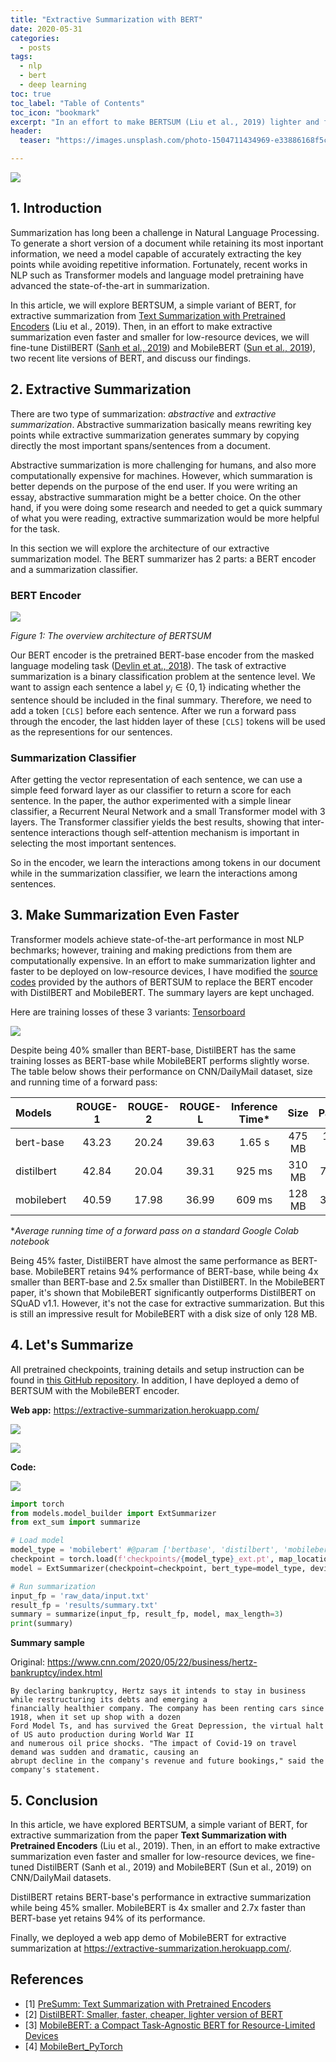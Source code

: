 ```yaml
---
title: "Extractive Summarization with BERT"
date: 2020-05-31
categories:
  - posts
tags:
  - nlp
  - bert
  - deep learning
toc: true
toc_label: "Table of Contents"
toc_icon: "bookmark"
excerpt: "In an effort to make BERTSUM (Liu et al., 2019) lighter and faster for low-resource devices, I fine-tuned DistilBERT (Sanh et al., 2019) and MobileBERT (Sun et al., 2019), two lite versions of BERT on CNN/DailyMail dataset."
header:
  teaser: "https://images.unsplash.com/photo-1504711434969-e33886168f5c?ixlib=rb-1.2.1&ixid=eyJhcHBfaWQiOjEyMDd9&auto=format&fit=crop&w=1350&q=80"

---
```


[![](https://img.shields.io/badge/GitHub-View_on_GitHub-blue?logo=GitHub)](https://github.com/chriskhanhtran/bert-extractive-summarization)

## 1. Introduction

Summarization has long been a challenge in Natural Language Processing. To generate a short version of a document while retaining its most inportant information, we need a model capable of accurately extracting the key points while avoiding repetitive information. Fortunately, recent works in NLP such as Transformer models and language model pretraining have advanced the state-of-the-art in summarization.

In this article, we will explore BERTSUM, a simple variant of BERT, for extractive summarization from [Text Summarization with Pretrained Encoders](https://arxiv.org/abs/1908.08345) (Liu et al., 2019). Then, in an effort to make extractive summarization even faster and smaller for low-resource devices, we will fine-tune DistilBERT ([Sanh et al., 2019](https://arxiv.org/abs/1910.01108)) and MobileBERT ([Sun et al., 2019](https://arxiv.org/abs/2004.02984)), two recent lite versions of BERT, and discuss our findings.

## 2. Extractive Summarization

There are two type of summarization: *abstractive* and *extractive summarization*. Abstractive summarization basically means rewriting key points while extractive summarization generates summary by copying directly the most important spans/sentences from a document.

Abstractive summarization is more challenging for humans, and also more computationally expensive for machines. However, which summaration is better depends on the purpose of the end user. If you were writing an essay, abstractive summaration might be a better choice. On the other hand, if you were doing some research and needed to get a quick summary of what you were reading, extractive summarization would be more helpful for the task.

In this section we will explore the architecture of our extractive summarization model. The BERT summarizer has 2 parts: a BERT encoder and a summarization classifier.

### BERT Encoder

![](https://github.com/chriskhanhtran/minimal-portfolio/blob/master/images/bertsum.jpeg?raw=true)

*Figure 1: The overview architecture of BERTSUM*

Our BERT encoder is the pretrained BERT-base encoder from the masked language modeling task ([Devlin et at., 2018](https://github.com/google-research/bert)). The task of extractive summarization is a binary classification problem at the sentence level. We want to assign each sentence a label $y_i \in \{0, 1\}$ indicating whether the sentence should be included in the final summary. Therefore, we need to add a token `[CLS]` before each sentence. After we run a forward pass through the encoder, the last hidden layer of these `[CLS]` tokens will be used as the representions for our sentences.

### Summarization Classifier

After getting the vector representation of each sentence, we can use a simple feed forward layer as our classifier to return a score for each sentence. In the paper, the author experimented with a simple linear classifier, a Recurrent Neural Network and a small Transformer model with 3 layers. The Transformer classifier yields the best results, showing that inter-sentence interactions though self-attention mechanism is important in selecting the most important sentences.

So in the encoder, we learn the interactions among tokens in our document while in the summarization classifier, we learn the interactions among sentences.

## 3. Make Summarization Even Faster

Transformer models achieve state-of-the-art performance in most NLP bechmarks; however, training and making predictions from them are computationally expensive. In an effort to make summarization lighter and faster to be deployed on low-resource devices, I have modified the [source codes](https://github.com/nlpyang/PreSumm) provided by the authors of BERTSUM to replace the BERT encoder with DistilBERT and MobileBERT. The summary layers are kept unchaged.

Here are training losses of these 3 variants: [Tensorboard](https://tensorboard.dev/experiment/Ly7CRURRSOuPBlZADaqBlQ/#scalars)

![](https://github.com/chriskhanhtran/bert-extractive-summarization/raw/master/tensorboard.JPG)

Despite being 40% smaller than BERT-base, DistilBERT has the same training losses as BERT-base while MobileBERT performs slightly worse. The table below shows their performance on CNN/DailyMail dataset, size and running time of a forward pass:

| Models     | ROUGE-1 |	ROUGE-2 | ROUGE-L | Inference Time* | Size   | Params   |
|:-----------|:-------:|:--------:|:-------:|:---------------:|:------:|:--------:|
| bert-base  | 43.23   | 20.24    | 39.63   | 1.65 s          | 475 MB | 120.5 M  |
| distilbert | 42.84   | 20.04    | 39.31   | 925 ms          | 310 MB | 77.4 M   |
| mobilebert | 40.59   | 17.98    | 36.99   | 609 ms          | 128 MB | 30.8 M   |

\**Average running time of a forward pass on a standard Google Colab notebook*

Being 45% faster, DistilBERT have almost the same performance as BERT-base. MobileBERT retains 94% performance of BERT-base, while being 4x smaller than BERT-base and 2.5x smaller than DistilBERT. In the MobileBERT paper, it's shown that MobileBERT significantly outperforms DistilBERT on SQuAD v1.1. However, it's not the case for extractive summarization. But this is still an impressive result for MobileBERT with a disk size of only 128 MB.

## 4. Let's Summarize

All pretrained checkpoints, training details and setup instruction can be found in [this GitHub repository](https://github.com/chriskhanhtran/bert-extractive-summarization/edit/master/README.md). In addition, I have deployed a demo of BERTSUM with the MobileBERT encoder.

**Web app:** https://extractive-summarization.herokuapp.com/

[![](https://img.shields.io/badge/Heroku-Open_Web_App-blue?logo=Heroku)](https://extractive-summarization.herokuapp.com/)

![](https://github.com/chriskhanhtran/minimal-portfolio/blob/master/images/bertsum.gif?raw=true)

**Code:**

[![](https://img.shields.io/badge/Colab-Run_in_Google_Colab-blue?logo=Google&logoColor=FDBA18)](https://colab.research.google.com/drive/1hwpYC-AU6C_nwuM_N5ynOShXIRGv-U51#scrollTo=KizhzOxVOjaN)

```python
import torch
from models.model_builder import ExtSummarizer
from ext_sum import summarize

# Load model
model_type = 'mobilebert' #@param ['bertbase', 'distilbert', 'mobilebert']
checkpoint = torch.load(f'checkpoints/{model_type}_ext.pt', map_location='cpu')
model = ExtSummarizer(checkpoint=checkpoint, bert_type=model_type, device='cpu')

# Run summarization
input_fp = 'raw_data/input.txt'
result_fp = 'results/summary.txt'
summary = summarize(input_fp, result_fp, model, max_length=3)
print(summary)
```

**Summary sample**

Original: https://www.cnn.com/2020/05/22/business/hertz-bankruptcy/index.html

```
By declaring bankruptcy, Hertz says it intends to stay in business while restructuring its debts and emerging a
financially healthier company. The company has been renting cars since 1918, when it set up shop with a dozen
Ford Model Ts, and has survived the Great Depression, the virtual halt of US auto production during World War II
and numerous oil price shocks. "The impact of Covid-19 on travel demand was sudden and dramatic, causing an
abrupt decline in the company's revenue and future bookings," said the company's statement.
```

## 5. Conclusion

In this article, we have explored BERTSUM, a simple variant of BERT, for extractive summarization from the paper **Text Summarization with Pretrained Encoders** (Liu et al., 2019). Then, in an effort to make extractive summarization even faster and smaller for low-resource devices, we fine-tuned DistilBERT (Sanh et al., 2019) and MobileBERT (Sun et al., 2019) on CNN/DailyMail datasets.

DistilBERT retains BERT-base's performance in extractive summarization while being 45% smaller. MobileBERT is 4x smaller and 2.7x faster than BERT-base yet retains 94% of its performance.

Finally, we deployed a web app demo of MobileBERT for extractive summarization at https://extractive-summarization.herokuapp.com/.

## References
- [1] [PreSumm:  Text Summarization with Pretrained Encoders](https://github.com/nlpyang/PreSumm)
- [2] [DistilBERT: Smaller, faster, cheaper, lighter version of BERT](https://huggingface.co/transformers/model_doc/distilbert.html)
- [3] [MobileBERT: a Compact Task-Agnostic BERT for Resource-Limited Devices](https://github.com/google-research/google-research/tree/master/mobilebert)
- [4] [MobileBert_PyTorch](https://github.com/lonePatient/MobileBert_PyTorch)
